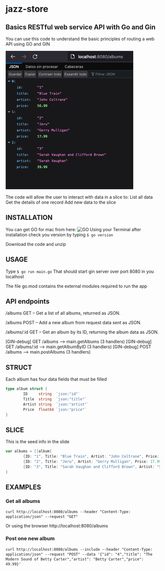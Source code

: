 # jazz-store
## Basics RESTful web service API with Go and Gin
You can use this code to understand the basic principles of routing a web API using GO and GIN

![Example image of album enpoint](https://github.com/rodrigozarate/jazz-store/blob/main/go-album-view.png)

The code will allow the user to interact with data in a slice to:
	List all data
	Get the details of one record
	Add new data to the slice
## INSTALLATION
You can get GO for mac from here: ![GO](https://go.dev/doc/install)
Using your Terminal after installation check you version by typing
```$ go version```

Download the code and unzip

## USAGE

Type ```$ go run main.go```
That should start gin server over port 8080 in you localhost

The file go.mod contains the external modules required to run the app

## API endpoints
/albums
    GET – Get a list of all albums, returned as JSON.

/albums
    POST – Add a new album from request data sent as JSON.

/albums/:id
    GET – Get an album by its ID, returning the album data as JSON.


[GIN-debug] GET    /albums                   --> main.getAlbums (3 handlers)
[GIN-debug] GET    /albums/:id               --> main.getAlbumByID (3 handlers)
[GIN-debug] POST   /albums                   --> main.postAlbums (3 handlers)


## STRUCT
Each album has four data fields that must be filled 
```go
type album struct {
        ID     string  `json:"id"`
        Title  string  `json:"title"`
        Artist string  `json:"artist"`
        Price  float64 `json:"price"`
}
```
## SLICE
This is the seed info in the slide
```go
var albums = []album{
        {ID: "1", Title: "Blue Train", Artist: "John Coltrane", Price: 56.99},
        {ID: "2", Title: "Jeru", Artist: "Gerry Mulligan", Price: 17.99},
        {ID: "3", Title: "Sarah Vaughan and Clifford Brown", Artist: "Sarah Vaughan", Price: 39.99},
}
```
## EXAMPLES
### Get all albums
```
curl http://localhost:8080/albums --header "Content-Type: application/json" --request "GET"
```
Or using the browser
http://localhost:8080/albums

### Post one new album
```
curl http://localhost:8080/albums --include --header "Content-Type: application/json" --request "POST" --data '{"id": "4","title": "The Modern Sound of Betty Carter","artist": "Betty Carter","price": 49.99}'
```

